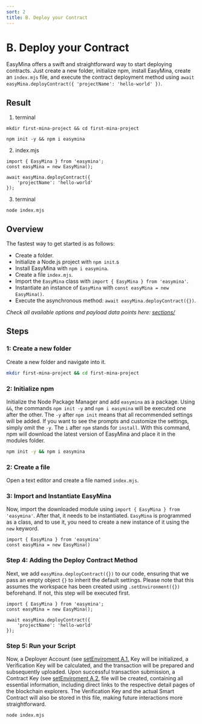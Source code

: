 ```yaml
---
sort: 2
title: B. Deploy your Contract
---
```


# B. Deploy your Contract

EasyMina offers a swift and straightforward way to start deploying contracts. Just create a new folder, initialize npm, install EasyMina, create an `index.mjs` file, and execute the contract deployment method using `await easyMina.deployContract({ 'projectName': 'hello-world' })`.

## Result
1. terminal

```
mkdir first-mina-project && cd first-mina-project
```

```
npm init -y && npm i easymina
```

2. index.mjs

```nodejs
import { EasyMina } from 'easymina';
const easyMina = new EasyMina();

await easyMina.deployContract({
    'projectName': 'hello-world'
});
```

3. terminal

```
node index.mjs
```


## Overview
The fastest way to get started is as follows:
- Create a folder.
- Initialize a Node.js project with `npm init`.s
- Install EasyMina with `npm i easymina`.
- Create a file `index.mjs`.
- Import the `EasyMina` class with `import { EasyMina } from 'easymina'`.
- Instantiate an instance of `EasyMina` with `const easyMina = new EasyMina()`.
- Execute the asynchronous method: `await easyMina.deployContract({})`.

*Check all available options and payload data points here: [sections/](../sections/)*

## Steps

### 1: Create a new folder
Create a new folder and navigate into it.

```bash
mkdir first-mina-project && cd first-mina-project
```

### 2: Initialize npm
Initialize the Node Package Manager and add `easymina` as a package. Using `&&`, the commands `npm init -y` and `npm i easymina` will be executed one after the other. The `-y` after `npm init` means that all recommended settings will be added. If you want to see the prompts and customize the settings, simply omit the `-y`. The `i` after `npm` stands for `install`. With this command, npm will download the latest version of EasyMina and place it in the modules folder.

```bash
npm init -y && npm i easymina
```

### 2: Create a file
Open a text editor and create a file named `index.mjs`.

### 3: Import and Instantiate EasyMina
Now, import the downloaded module using `import { EasyMina } from 'easymina'`. After that, it needs to be instantiated. `EasyMina` is programmed as a class, and to use it, you need to create a new instance of it using the `new` keyword.

```nodejs
import { EasyMina } from 'easymina'
const easyMina = new EasyMina()
```

### Step 4: Adding the Deploy Contract Method

Next, we add `easyMina.deployContract({})` to our code, ensuring that we pass an empty object `{}` to inherit the default settings. Please note that this assumes the workspace has been created using `.setEnvironment({})` beforehand. If not, this step will be executed first.

```nodejs
import { EasyMina } from 'easymina';
const easyMina = new EasyMina();

await easyMina.deployContract({
    'projectName': 'hello-world'
});
```

### Step 5: Run your Script

Now, a Deployer Account (see [setEnviroment A.1.](../features/setEnvironment.html#a-credentials) Key will be initialized, a Verification Key will be calculated, and the transaction will be prepared and subsequently uploaded. Upon successful transaction submission, a Contract Key (see [setEnviroment A.2.](../features/setEnvironment.html#a-credentials) file will be created, containing all essential information, including direct links to the respective detail pages of the blockchain explorers. The Verification Key and the actual Smart Contract will also be stored in this file, making future interactions more straightforward.

```bash
node index.mjs
```